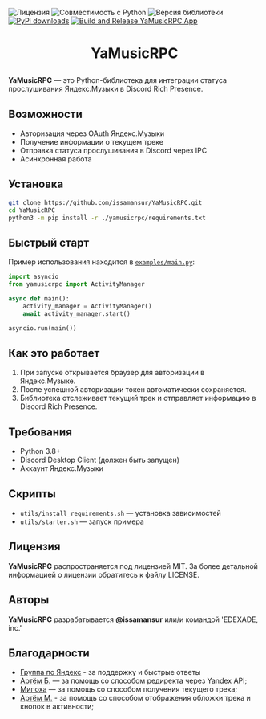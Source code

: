 ![Лицензия](https://img.shields.io/badge/Лицензия-MIT-blue)
![Совместимость с Python](https://img.shields.io/badge/Python-3.8--3.13-blue)
![Версия библиотеки](https://img.shields.io/badge/pip-1.0.0-blue)
[![PyPi downloads](https://img.shields.io/pypi/dm/yamusicrpc.svg)](https://pypi.org/project/yamusicrpc/)
[![Build and Release YaMusicRPC App](https://github.com/issamansur/YaMusicRPC/actions/workflows/build-app.yml/badge.svg)](https://github.com/issamansur/YaMusicRPC/actions/workflows/build-app.yml)

# <p align="center"> YaMusicRPC </p>

**YaMusicRPC** — это Python-библиотека для интеграции статуса прослушивания Яндекс.Музыки в Discord Rich Presence.

## Возможности

- Авторизация через OAuth Яндекс.Музыки
- Получение информации о текущем треке
- Отправка статуса прослушивания в Discord через IPC
- Асинхронная работа

## Установка

```sh
git clone https://github.com/issamansur/YaMusicRPC.git
cd YaMusicRPC
python3 -m pip install -r ./yamusicrpc/requirements.txt
```

## Быстрый старт

Пример использования находится в [`examples/main.py`](examples/main.py):

```py
import asyncio
from yamusicrpc import ActivityManager

async def main():
    activity_manager = ActivityManager()
    await activity_manager.start()

asyncio.run(main())
```

## Как это работает

1. При запуске открывается браузер для авторизации в Яндекс.Музыке.
2. После успешной авторизации токен автоматически сохраняется.
3. Библиотека отслеживает текущий трек и отправляет информацию в Discord Rich Presence.

## Требования

- Python 3.8+
- Discord Desktop Client (должен быть запущен)
- Аккаунт Яндекс.Музыки

## Скрипты

- `utils/install_requirements.sh` — установка зависимостей
- `utils/starter.sh` — запуск примера

## Лицензия

**YaMusicRPC** распространяется под лицензией MIT. За более детальной информацией о лицензии обратитесь к файлу LICENSE.

## Авторы

**YaMusicRPC** разрабатывается **@issamansur** или/и командой 'EDEXADE, inc.'

## Благодарности

- [Группа по Яндекс](https://t.me/yandex_music_api) - за поддержку и быстрые ответы
- [Артём Б.](https://artembay.ru) — за помощь со способом редиректа через Yandex API;
- [Мипоха](https://mipoh.ru) — за помощь со способом получения текущего трека;
- [Артём М.](https://github.com/TheKing-OfTime) - за помощь со способом отображения обложки трека и кнопок в активности;
